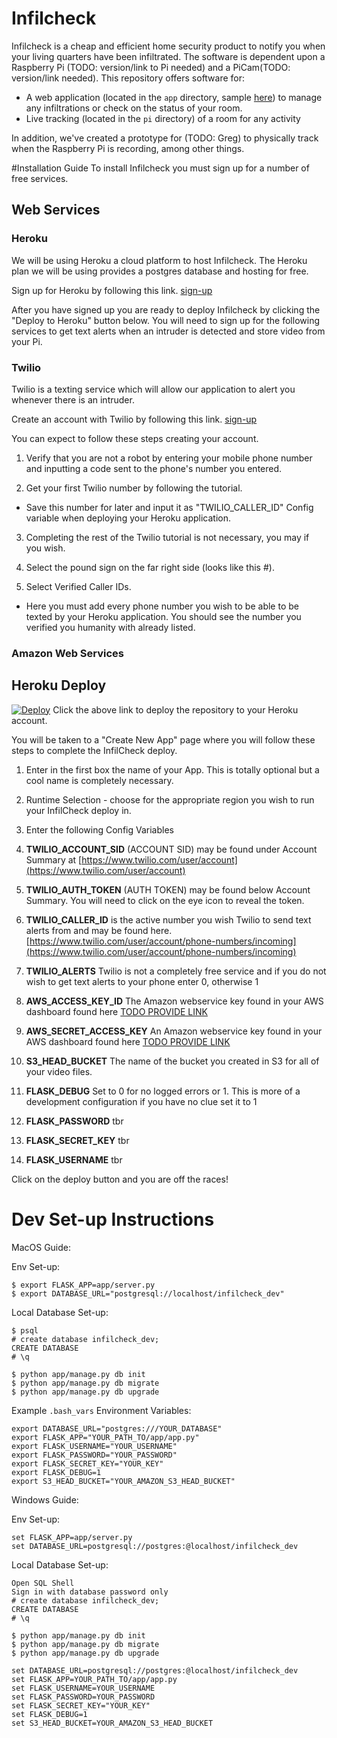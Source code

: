 # Infilcheck

Infilcheck is a cheap and efficient home security product to notify you when your living quarters have been infiltrated.  The software is dependent upon a Raspberry Pi (TODO: version/link to Pi needed) and a PiCam(TODO:  version/link needed).  This repository offers software for:

- A web application (located in the `app` directory, sample [here](https://agile-lake-39375.herokuapp.com)) to manage any infiltrations or check on the status of your room.
- Live tracking (located in the `pi` directory) of a room for any activity

In addition, we've created a prototype for (TODO:  Greg) to physically track when the Raspberry Pi is recording, among other things.

#Installation Guide
To install Infilcheck you must sign up for a number of free services.
## Web Services
### Heroku
We will be using Heroku a cloud platform to host Infilcheck. The Heroku plan we will be using provides a postgres database and hosting for free.

Sign up for Heroku by following this link. [sign-up](https://signup.heroku.com)

After you have signed up you are ready to deploy Infilcheck by clicking the "Deploy to Heroku" button below. You will need to sign up for the following services to get text alerts when an intruder is detected and store video from your Pi.
### Twilio
Twilio is a texting service which will allow our application to alert you whenever there is an intruder.

Create an account with Twilio by following this link. [sign-up](https://www.twilio.com/try-twilio)

You can expect to follow these steps creating your account.

1. Verify that you are not a robot by entering your mobile phone number and inputting a code sent to the phone's number you entered.

2. Get your first Twilio number by following the tutorial.

  * Save this number for later and input it as "TWILIO_CALLER_ID" Config variable when deploying your Heroku application.

3. Completing the rest of the Twilio tutorial is not necessary, you may if you wish.

4. Select the pound sign on the far right side (looks like this #).

5. Select Verified Caller IDs.

  * Here you must add every phone number you wish to be able to be texted by your Heroku application. You should see the number you verified you humanity with already listed.

### Amazon Web Services




## Heroku Deploy
[![Deploy](https://www.herokucdn.com/deploy/button.svg)](https://heroku.com/deploy?template=https://github.com/jonnykry/infilcheck/)
Click the above link to deploy the repository to your Heroku account.

You will be taken to a "Create New App" page where you will follow these steps to complete the InfilCheck deploy.

1. Enter in the first box the name of your App. This is totally optional but a cool name is completely necessary.

2. Runtime Selection - choose for the appropriate region you wish to run your InfilCheck deploy in.

3. Enter the following Config Variables

  1. **TWILIO_ACCOUNT_SID** (ACCOUNT SID) may be found under Account Summary at [https://www.twilio.com/user/account](https://www.twilio.com/user/account)

  2. **TWILIO_AUTH_TOKEN** (AUTH TOKEN) may be found below Account Summary. You will need to click on the eye icon to reveal the token.

  3. **TWILIO_CALLER_ID** is the active number you wish Twilio to send text alerts from and may be found here. [https://www.twilio.com/user/account/phone-numbers/incoming](https://www.twilio.com/user/account/phone-numbers/incoming)

  4. **TWILIO_ALERTS** Twilio is not a completely free service and if you do not wish to get text alerts to your phone enter 0, otherwise 1

  5. **AWS_ACCESS_KEY_ID** The Amazon webservice key found in your AWS dashboard found here [TODO PROVIDE LINK]()

  6. **AWS_SECRET_ACCESS_KEY** An Amazon webservice key found in your AWS dashboard found here [TODO PROVIDE LINK]()

  7. **S3_HEAD_BUCKET** The name of the bucket you created in S3 for all of your video files.

  8. **FLASK_DEBUG** Set to 0 for no logged errors or 1. This is more of a development configuration if you have no clue set it to 1

  9. **FLASK_PASSWORD** tbr

  10. **FLASK_SECRET_KEY** tbr

  11. **FLASK_USERNAME**  tbr

  Click on the deploy button and you are off the races!




# Dev Set-up Instructions

MacOS Guide:

Env Set-up:
```
$ export FLASK_APP=app/server.py
$ export DATABASE_URL="postgresql://localhost/infilcheck_dev"
```

Local Database Set-up:
```
$ psql
# create database infilcheck_dev;
CREATE DATABASE
# \q

$ python app/manage.py db init
$ python app/manage.py db migrate
$ python app/manage.py db upgrade
```

Example `.bash_vars` Environment Variables:

```
export DATABASE_URL="postgres:///YOUR_DATABASE"
export FLASK_APP="YOUR_PATH_TO/app/app.py"
export FLASK_USERNAME="YOUR_USERNAME"
export FLASK_PASSWORD="YOUR_PASSWORD"
export FLASK_SECRET_KEY="YOUR_KEY"
export FLASK_DEBUG=1
export S3_HEAD_BUCKET="YOUR_AMAZON_S3_HEAD_BUCKET"
```


Windows Guide:

Env Set-up:
```
set FLASK_APP=app/server.py
set DATABASE_URL=postgresql://postgres:@localhost/infilcheck_dev
```

Local Database Set-up:
```
Open SQL Shell
Sign in with database password only
# create database infilcheck_dev;
CREATE DATABASE
# \q

$ python app/manage.py db init
$ python app/manage.py db migrate
$ python app/manage.py db upgrade
```

```
set DATABASE_URL=postgresql://postgres:@localhost/infilcheck_dev
set FLASK_APP=YOUR_PATH_TO/app/app.py
set FLASK_USERNAME=YOUR_USERNAME
set FLASK_PASSWORD=YOUR_PASSWORD
set FLASK_SECRET_KEY="YOUR_KEY"
set FLASK_DEBUG=1
set S3_HEAD_BUCKET=YOUR_AMAZON_S3_HEAD_BUCKET
```
